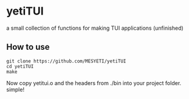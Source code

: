 # yetiTUI
a small collection of functions for making TUI applications (unfinished)

## How to use
```
git clone https://github.com/MESYETI/yetiTUI
cd yetiTUI
make
```
Now copy yetitui.o and the headers from ./bin into your project folder. simple!
